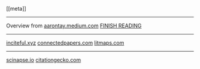 [[meta]]
***
Overview from [aarontay.medium.com](https://aarontay.medium.com/3-new-tools-to-try-for-literature-mapping-connected-papers-inciteful-and-litmaps-a399f27622a)
[FINISH READING](https://www.epitodate.com/7-tools-to-start-building-your-literature-review/)
***
[inciteful.xyz](https://inciteful.xyz)
[connectedpapers.com](https://www.connectedpapers.com)
[litmaps.com](https://www.litmaps.com)
***
[scinapse.io](https://www.scinapse.io)
[citationgecko.com](http://citationgecko.com)